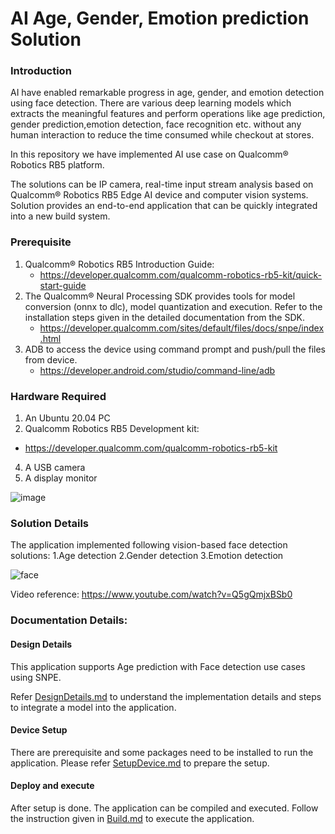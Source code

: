 ﻿# AI Age, Gender, Emotion prediction Solution 

### Introduction
AI have enabled remarkable progress in age, gender, and emotion detection using face detection. There are various deep learning models which extracts the meaningful features and perform operations like age prediction, gender prediction,emotion detection, face recognition etc. without any human interaction to reduce the time consumed while checkout at stores.

In this repository we have implemented AI use case on Qualcomm® Robotics RB5 platform.

The solutions can be IP camera, real-time input stream analysis based on Qualcomm® Robotics RB5 Edge AI device and computer vision systems. Solution provides an end-to-end application that can be quickly integrated into a new build system.

### Prerequisite
1.  Qualcomm® Robotics RB5 Introduction Guide: 
    * https://developer.qualcomm.com/qualcomm-robotics-rb5-kit/quick-start-guide
2.  The Qualcomm® Neural Processing SDK provides tools for model conversion (onnx to dlc), model quantization and execution. 
Refer to the installation steps given in the detailed documentation from the SDK.
    * https://developer.qualcomm.com/sites/default/files/docs/snpe/index.html
3.  ADB to access the device using command prompt and push/pull the files from device.
    * https://developer.android.com/studio/command-line/adb

### Hardware Required

1.	An Ubuntu 20.04 PC
2.	Qualcomm Robotics RB5 Development kit:
   * https://developer.qualcomm.com/qualcomm-robotics-rb5-kit
4.	A USB camera
5.	A display monitor

![image](https://github.qualcomm.com/storage/user/12959/files/2d85cec3-913e-43af-9a06-e539690bb30c)

### Solution Details
The application implemented following vision-based face detection solutions:
1.Age detection
2.Gender detection
3.Emotion detection


![face](https://github.qualcomm.com/storage/user/31436/files/ec5993fb-6637-4bb7-8ed8-b5a0ac18e322)

Video reference: https://www.youtube.com/watch?v=Q5gQmjxBSb0


### Documentation Details:

#### Design Details
This application supports Age prediction with Face detection use cases using SNPE.

Refer [DesignDetails.md](./docs/DesignDetails.md) to understand the implementation details and steps to integrate a model into the application.

#### Device Setup

There are prerequisite and some packages need to be installed to run the application. Please refer [SetupDevice.md](./docs/SetupDevice.md) to prepare the setup.


#### Deploy and execute

After setup is done. The application can be compiled and executed. Follow the instruction given in [Build.md](./docs/Build.md) to execute the application.


